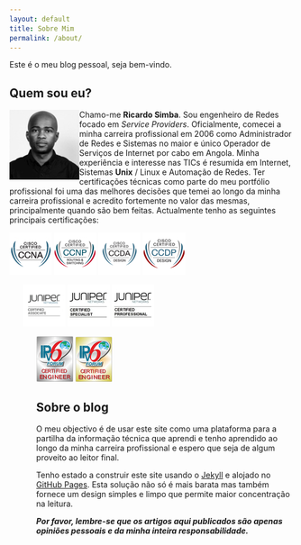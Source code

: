 ```yaml
---
layout: default
title: Sobre Mim
permalink: /about/
---
```


Este é o meu blog pessoal, seja bem-vindo.

## Quem sou eu?


<img align="left" src="/assets/rs.jpg">

Chamo-me **Ricardo Simba**. Sou engenheiro de Redes focado em *Service Providers*. Oficialmente, comecei a minha carreira profissional em 2006 como Administrador de Redes e Sistemas no maior e único Operador de Serviços de Internet por cabo em Angola. Minha experiência e interesse nas TICs é resumida em Internet, Sistemas **Unix** / Linux e Automação de Redes. Ter certificações técnicas como parte do meu portfólio profissional foi uma das melhores decisões que temei ao longo da minha carreira profissional e acredito fortemente no valor das mesmas, principalmente quando são bem feitas. Actualmente tenho as seguintes principais certificações:

<img src="/assets/ccna_sm.jpg" class="align-center">
<img src="/assets/ccnp_rs.jpg" class="align-center">
<img src="/assets/ccda.jpg" class="align-center">
<img src="/assets/ccdp.jpg" class="align-center">
<p> </p>
<ul><img src="/assets/jncia.jpg" class="align=left"</ul>
<img src="/assets/jncis.jpg" class="align=center" </ul>
<img src="/assets/jncip.jpg" class="align=center"</ul>
<p> </p>
<ul><img src="/assets/cesilver.jpg" class="align=center"</ul>
<img src="/assets/cegold.jpg" class="align=center"</ul>




## Sobre o blog

O meu objectivo é de usar este site como uma plataforma para a partilha da informação técnica que aprendi e tenho aprendido ao longo da minha carreira profissional e espero que seja de algum proveito ao leitor final.

Tenho estado a construir este site usando o [Jekyll](https://jekyllrb.com/) e alojado no [GitHub Pages](https://pages.github.com). Esta solução não só é mais barata mas também fornece um design simples e limpo que permite maior concentração na leitura.



***Por favor, lembre-se que os artigos aqui publicados são apenas opiniões pessoais e da minha inteira responsabilidade.***
